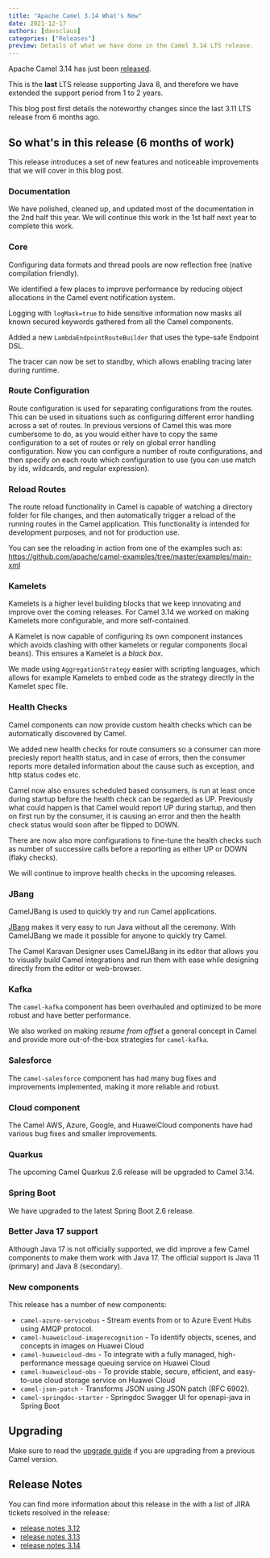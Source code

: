 ```yaml
---
title: "Apache Camel 3.14 What's New"
date: 2021-12-17
authors: [davsclaus]
categories: ["Releases"]
preview: Details of what we have done in the Camel 3.14 LTS release.
---
```


Apache Camel 3.14 has just been [released](/blog/2021/12/RELEASE-3.14.0/).

This is the **last** LTS release supporting Java 8, and therefore we have
extended the support period from 1 to 2 years.

This blog post first details the noteworthy changes since the last 3.11 LTS release from 6 months ago.

## So what's in this release (6 months of work) 

This release introduces a set of new features and noticeable improvements that we will cover in this blog post.

### Documentation

We have polished, cleaned up, and updated most of the documentation in the 2nd half this year.
We will continue this work in the 1st half next year to complete this work.

### Core

Configuring data formats and thread pools are now reflection free (native compilation friendly).

We identified a few places to improve performance by reducing object allocations
in the Camel event notification system.

Logging with `logMask=true` to hide sensitive information now masks all known
secured keywords gathered from all the Camel components.

Added a new `LambdaEndpointRouteBuilder` that uses the type-safe Endpoint DSL.

The tracer can now be set to standby, which allows enabling tracing later during runtime.

### Route Configuration

Route configuration is used for separating configurations from the routes. This can be used in situations such as configuring different error handling across a set of routes. In previous versions of Camel this was more cumbersome to do, as you would either have to copy the same configuration to a set of routes or rely on global error handling configuration.
Now you can configure a number of route configurations, and then specify on each route which configuration to use (you can use match by ids, wildcards, and regular expression).

### Reload Routes

The route reload functionality in Camel is capable of watching a directory folder for file changes, and then automatically trigger a reload of the running routes in the Camel application.
This functionality is intended for development purposes, and not for production use.

You can see the reloading in action from one of the examples such as: https://github.com/apache/camel-examples/tree/master/examples/main-xml

### Kamelets

Kamelets is a higher level building blocks that we keep innovating and improve over the coming releases.
For Camel 3.14 we worked on making Kamelets more configurable, and more self-contained.

A Kamelet is now capable of configuring its own component instances which avoids clashing
with other kamelets or regular components (local beans). This ensures a Kamelet is a _black box_.

We made using `AggregationStrategy` easier with scripting languages, which allows
for example Kamelets to embed code as the strategy directly in the Kamelet spec file.

### Health Checks

Camel components can now provide custom health checks which can be automatically discovered by Camel.

We added new health checks for route consumers so a consumer can more preciesly
report health status, and in case of errors, then the consumer reports more detailed
information about the cause such as exception, and http status codes etc.

Camel now also ensures scheduled based consumers, is run at least once during startup
before the health check can be regarded as UP. Previously what could happen is that Camel
would report UP during startup, and then on first run by the consumer, it is causing an
error and then the health check status would soon after be flipped to DOWN.

There are now also more configurations to fine-tune the health checks such as number of
successive calls before a reporting as either UP or DOWN (flaky checks).

We will continue to improve health checks in the upcoming releases.

### JBang

CamelJBang is used to quickly try and run Camel applications.

[JBang](https://www.jbang.dev/) makes it very easy to run Java without all the ceremony.
With CamelJBang we made it possible for anyone to quickly try Camel.

The Camel Karavan Designer uses CamelJBang in its editor that allows you to visually
build Camel integrations and run them with ease while designing directly from the editor or web-browser.

### Kafka

The `camel-kafka` component has been overhauled and optimized to be more robust and have better performance.

We also worked on making _resume from offset_ a general concept in Camel and provide
more out-of-the-box strategies for `camel-kafka`.

### Salesforce

The `camel-salesforce` component has had many bug fixes and improvements implemented,
making it more reliable and robust.

### Cloud component

The Camel AWS, Azure, Google, and HuaweiCloud components have had various bug fixes and smaller improvements.

### Quarkus

The upcoming Camel Quarkus 2.6 release will be upgraded to Camel 3.14. 

### Spring Boot

We have upgraded to the latest Spring Boot 2.6 release.

### Better Java 17 support

Although Java 17 is not officially supported, we did improve a few Camel components to make them work with Java 17.
The official support is Java 11 (primary) and Java 8 (secondary).

### New components

This release has a number of new components:

- `camel-azure-servicebus` - Stream events from or to Azure Event Hubs using AMQP protocol.
- `camel-huaweicloud-imagerecognition` - To identify objects, scenes, and concepts in images on Huawei Cloud 
- `camel-huaweicloud-dms` - To integrate with a fully managed, high-performance message queuing service on Huawei Cloud 
- `camel-huaweicloud-obs` - To provide stable, secure, efficient, and easy-to-use cloud storage service on Huawei Cloud 
- `camel-json-patch` - Transforms JSON using JSON patch (RFC 6902). 
- `camel-springdoc-starter` - Springdoc Swagger UI for openapi-java in Spring Boot

## Upgrading

Make sure to read the [upgrade guide](/manual/camel-3x-upgrade-guide-3_14.html) if you are upgrading from a previous Camel version.

## Release Notes

You can find more information about this release in the with a list of JIRA tickets resolved in the release: 

- [release notes 3.12](/releases/release-3.12.0/)
- [release notes 3.13](/releases/release-3.13.0/)
- [release notes 3.14](/releases/release-3.14.0/)

